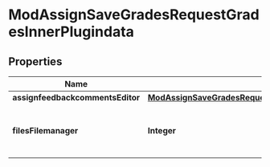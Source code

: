 

# ModAssignSaveGradesRequestGradesInnerPlugindata


## Properties

| Name | Type | Description | Notes |
|------------ | ------------- | ------------- | -------------|
|**assignfeedbackcommentsEditor** | [**ModAssignSaveGradesRequestGradesInnerPlugindataAssignfeedbackcommentsEditor**](ModAssignSaveGradesRequestGradesInnerPlugindataAssignfeedbackcommentsEditor.md) |  |  [optional] |
|**filesFilemanager** | **Integer** | The id of a draft area containing files for this feedback. |  [optional] |



